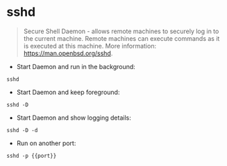 # sshd

> Secure Shell Daemon - allows remote machines to securely log in to the current machine.
> Remote machines can execute commands as it is executed at this machine.
> More information: <https://man.openbsd.org/sshd>.

- Start Daemon and run in the background:

`sshd`

- Start Daemon and keep foreground:

`sshd -D`

- Start Daemon and show logging details:

`sshd -D -d`

- Run on another port:

`sshd -p {{port}}`
